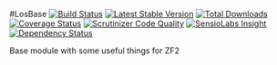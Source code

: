 #LosBase
[![Build Status](https://travis-ci.org/Lansoweb/LosBase.svg?branch=master)](https://travis-ci.org/Lansoweb/LosBase) [![Latest Stable Version](https://poser.pugx.org/los/losbase/v/stable.svg)](https://packagist.org/packages/los/losbase) [![Total Downloads](https://poser.pugx.org/los/losbase/downloads.svg)](https://packagist.org/packages/los/losbase) [![Coverage Status](https://coveralls.io/repos/Lansoweb/LosBase/badge.svg)](https://coveralls.io/r/Lansoweb/LosBase) [![Scrutinizer Code Quality](https://scrutinizer-ci.com/g/Lansoweb/LosBase/badges/quality-score.png?b=master)](https://scrutinizer-ci.com/g/Lansoweb/LosBase/?branch=master) [![SensioLabs Insight](https://img.shields.io/sensiolabs/i/72de3f91-4d5b-4d34-a653-197975ce4c17.svg?style=flat)](https://insight.sensiolabs.com/projects/72de3f91-4d5b-4d34-a653-197975ce4c17) [![Dependency Status](https://www.versioneye.com/user/projects/54da829bc1bbbd5f820002d2/badge.svg?style=flat)](https://www.versioneye.com/user/projects/54da829bc1bbbd5f820002d2)

Base module with some useful things for ZF2
